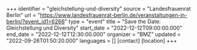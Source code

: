 +++
identifier = "gleichstellung-und-diversity"
source = "Landesfrauenrat Berlin"
url = "https://www.landesfrauenrat-berlin.de/veranstaltungen-in-berlin/?event_id1=6266"
type = "event"
title = "Save the Date: Gleichstellung und Diversity"
start_date = "2022-12-12T09:00:00.000"
end_date = "2022-12-12T12:30:00.000"
organizer = "BMZ"
updated = "2022-09-26T01:50:20.000"
languages = []
[contact]
[location]
+++